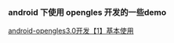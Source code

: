 ### android 下使用 opengles 开发的一些demo

[android-opengles3.0开发【1】基本使用](./android-opengles3.0开发【1】基本使用.md)